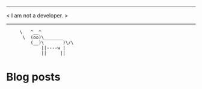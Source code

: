 
 _____________________
< I am not a developer. >
 _____________________
         \   ^__^ 
          \  (oo)\_______
             (__)\       )\/\
                 ||----w |
                 ||     ||
    

# Blog posts
<!-- BLOG-POST-LIST:START -->
<!-- BLOG-POST-LIST:END -->
